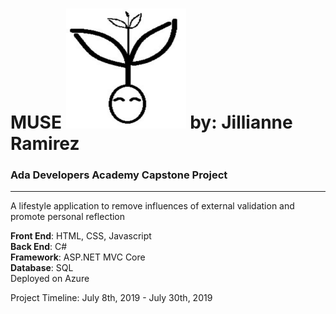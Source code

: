 # MUSE ![Muse Logo by Jillianne](Muse/wwwroot/favicon_io/android-chrome-192x192.png)  by: Jillianne Ramirez
### Ada Developers Academy Capstone Project

<hr />

<p>A lifestyle application to remove influences of external validation and promote personal reflection</p>

<p><b>Front End</b>: HTML, CSS, Javascript<br>
  <b>Back End</b>: C#<br>
  <b>Framework</b>: ASP.NET MVC Core<br>
  <b>Database</b>: SQL<br>
Deployed on Azure<p>
  
<p>Project Timeline: July 8th, 2019 - July 30th, 2019</p>

